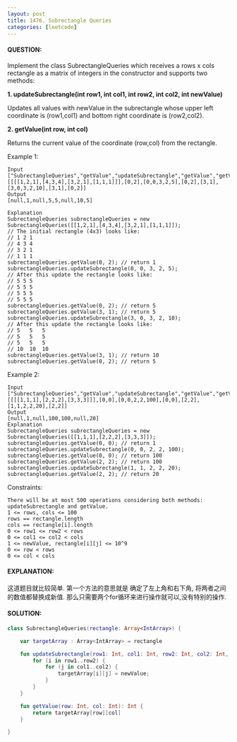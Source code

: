 ```yaml
---
layout: post
title: 1476. Subrectangle Queries
categories: [leetcode]
---
```

#### QUESTION:
Implement the class SubrectangleQueries which receives a rows x cols rectangle as a matrix of integers in the constructor and supports two methods:

__1. updateSubrectangle(int row1, int col1, int row2, int col2, int newValue)__

Updates all values with newValue in the subrectangle whose upper left coordinate is (row1,col1) and bottom right coordinate is (row2,col2).

__2. getValue(int row, int col)__

Returns the current value of the coordinate (row,col) from the rectangle.
 

Example 1:
```
Input
["SubrectangleQueries","getValue","updateSubrectangle","getValue","getValue","updateSubrectangle","getValue","getValue"]
[[[[1,2,1],[4,3,4],[3,2,1],[1,1,1]]],[0,2],[0,0,3,2,5],[0,2],[3,1],[3,0,3,2,10],[3,1],[0,2]]
Output
[null,1,null,5,5,null,10,5]

Explanation
SubrectangleQueries subrectangleQueries = new SubrectangleQueries([[1,2,1],[4,3,4],[3,2,1],[1,1,1]]);  
// The initial rectangle (4x3) looks like:
// 1 2 1
// 4 3 4
// 3 2 1
// 1 1 1
subrectangleQueries.getValue(0, 2); // return 1
subrectangleQueries.updateSubrectangle(0, 0, 3, 2, 5);
// After this update the rectangle looks like:
// 5 5 5
// 5 5 5
// 5 5 5
// 5 5 5 
subrectangleQueries.getValue(0, 2); // return 5
subrectangleQueries.getValue(3, 1); // return 5
subrectangleQueries.updateSubrectangle(3, 0, 3, 2, 10);
// After this update the rectangle looks like:
// 5   5   5
// 5   5   5
// 5   5   5
// 10  10  10 
subrectangleQueries.getValue(3, 1); // return 10
subrectangleQueries.getValue(0, 2); // return 5
```
Example 2:
```
Input
["SubrectangleQueries","getValue","updateSubrectangle","getValue","getValue","updateSubrectangle","getValue"]
[[[[1,1,1],[2,2,2],[3,3,3]]],[0,0],[0,0,2,2,100],[0,0],[2,2],[1,1,2,2,20],[2,2]]
Output
[null,1,null,100,100,null,20]
Explanation
SubrectangleQueries subrectangleQueries = new SubrectangleQueries([[1,1,1],[2,2,2],[3,3,3]]);
subrectangleQueries.getValue(0, 0); // return 1
subrectangleQueries.updateSubrectangle(0, 0, 2, 2, 100);
subrectangleQueries.getValue(0, 0); // return 100
subrectangleQueries.getValue(2, 2); // return 100
subrectangleQueries.updateSubrectangle(1, 1, 2, 2, 20);
subrectangleQueries.getValue(2, 2); // return 20
``` 

Constraints:
```
There will be at most 500 operations considering both methods: updateSubrectangle and getValue.
1 <= rows, cols <= 100
rows == rectangle.length
cols == rectangle[i].length
0 <= row1 <= row2 < rows
0 <= col1 <= col2 < cols
1 <= newValue, rectangle[i][j] <= 10^9
0 <= row < rows
0 <= col < cols
```
#### EXPLANATION:
这道题目就比较简单. 第一个方法的意思就是 确定了左上角和右下角, 将两者之间的数值都替换成新值. 那么只需要两个for循环来进行操作就可以,没有特别的操作.

#### SOLUTION:
```kotlin
class SubrectangleQueries(rectangle: Array<IntArray>) {

    var targetArray : Array<IntArray> = rectangle

    fun updateSubrectangle(row1: Int, col1: Int, row2: Int, col2: Int, newValue: Int) {
        for (i in row1..row2) {
            for (j in col1..col2) {
                targetArray[i][j] = newValue;
            }
        }
    }

    fun getValue(row: Int, col: Int): Int {
        return targetArray[row][col]
    }

}
```
